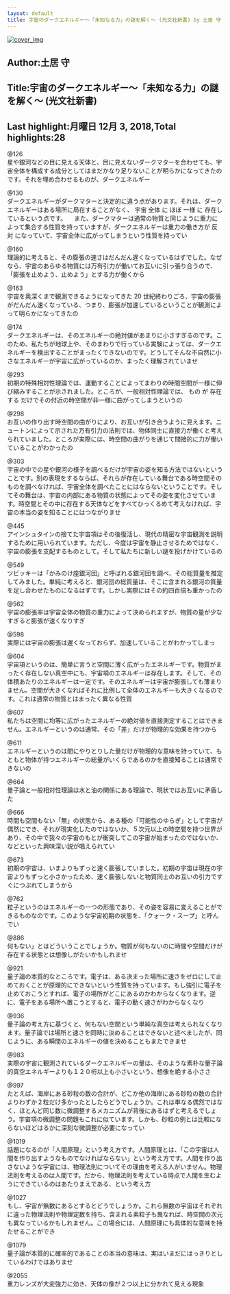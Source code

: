 ```yaml
---
layout: default
title: 宇宙のダークエネルギー～「未知なる力」の謎を解く～ (光文社新書) by 土居 守
---
```


[![cover_img](http://images-jp.amazon.com/images/P/B009KZ4322.09.MZZZZZZZ.jpg)](https://www.amazon.co.jp/dp/B009KZ4322)  
## Author:土居 守  
## Title:宇宙のダークエネルギー～「未知なる力」の謎を解く～ (光文社新書)  
## Last highlight:月曜日 12月 3, 2018,Total highlights:28  
  
@126  
星や銀河などの目に見える天体と、目に見えないダークマターを合わせても、宇宙全体を構成する成分としてはまだかなり足りないことが明らかになってきたのです。それを埋め合わせるものが、ダークエネルギー  
  
@130  
ダークエネルギーがダークマターと決定的に違う点があります。それは、ダークエネルギーはある場所に局在することがなく、 宇宙 全体 に ほぼ 一様 に 存在しているという点です。 　また、ダークマターは通常の物質と同じように重力によって集合する性質を持っていますが、ダークエネルギーは重力の働き方が 反対 になっていて、宇宙全体に広がってしまうという性質を持ってい  
  
@160  
理論的に考えると、その膨張の速さはだんだん遅くなっているはずでした。なぜなら、宇宙のあらゆる物質には万有引力が働いてお互いに引っ張り合うので、「膨張を止めよう、止めよう」とする力が働くから  
  
@163  
宇宙を奥深くまで観測できるようになってきた 20 世紀終わりごろ、宇宙の膨張がだんだん速くなっている、つまり、膨張が加速しているということが観測によって明らかになってきたの  
  
@174  
ダークエネルギーは、そのエネルギーの絶対値があまりに小さすぎるのです。このため、私たちが地球上や、そのまわりで行っている実験によっては、ダークエネルギーを検出することがまったくできないのです。どうしてそんな不自然に小さなエネルギーが宇宙に広がっているのか、まったく理解されていませ  
  
@293  
初期の特殊相対性理論では、運動することによってまわりの時間空間が一様に伸び縮みすることが示されました。ところが、一般相対性理論では、 もの が 存在 する だけでその付近の時空間が非一様に曲がってしまうというの  
  
@298  
お互いの作り出す時空間の曲がりにより、お互いが引き合うように見えます。ニュートンによって示された万有引力の法則では、物体同士に直接力が働くと考えられていました。ところが実際には、時空間の曲がりを通じて間接的に力が働いていることがわかったの  
  
@303  
宇宙の中での星や銀河の様子を調べるだけが宇宙の姿を知る方法ではないということです。別の表現をするならば、それらが存在している舞台である時空間そのものを調べなければ、宇宙全体を調べたことにはならないということです。そしてその舞台は、宇宙の内部にある物質の状態によってその姿を変化させています。時空間とその中に存在する天体などをすべてひっくるめて考えなければ、宇宙の本当の姿を知ることにはつながりませ  
  
@445  
アインシュタインの捨てた宇宙項はその後復活し、現代の精密な宇宙観測を説明するために用いられています。ただし、今度は宇宙を静止させるためではなく、宇宙の膨張を支配するものとして。そして私たちに新しい謎を投げかけているの  
  
@549  
ツビッキーは「かみのけ座銀河団」と呼ばれる銀河団を調べ、その総質量を推定してみました。単純に考えると、銀河団の総質量は、そこに含まれる銀河の質量を足し合わせたものになるはずです。しかし実際にはその約四百倍も重かったの  
  
@562  
宇宙の膨張率は宇宙全体の物質の重力によって決められますが、物質の量が少なすぎると膨張が速くなりすぎ  
  
@598  
実際には宇宙の膨張は遅くなっておらず、加速していることがわかってしまっ  
  
@604  
宇宙項というのは、簡単に言うと空間に薄く広がったエネルギーです。物質がまったく存在しない真空中にも、宇宙項のエネルギーは存在します。そして、その体積あたりのエネルギーは一定です。そのエネルギーは宇宙が膨張しても薄まりません。空間が大きくなればそれに比例して全体のエネルギーも大きくなるのです。これは通常の物質とはまったく異なる性質  
  
@607  
私たちは空間に均等に広がったエネルギーの絶対値を直接測定することはできません。エネルギーというのは通常、その「差」だけが物理的な効果を持つから  
  
@611  
エネルギーというのは間にやりとりした量だけが物理的な意味を持っていて、もともと物体が持つエネルギーの総量がいくらであるのかを直接知ることは通常できないの  
  
@664  
量子論と一般相対性理論は水と油の関係にある理論で、現状ではお互いに矛盾した  
  
@666  
時間も空間もない「無」の状態から、ある種の「可能性のゆらぎ」として宇宙が偶然にでき、それが現実化したのではないか、５次元以上の時空間を持つ世界があり、その中で我々の宇宙のもとが衝突してこの宇宙が始まったのではないか、などといった興味深い説が唱えられてい  
  
@673  
初期の宇宙は、いまよりもずっと速く膨張していました。初期の宇宙は現在の宇宙よりもずっと小さかったため、速く膨張しないと物質同士のお互いの引力ですぐにつぶれてしまうから  
  
@762  
粒子というのはエネルギーの一つの形態であり、その姿を容易に変えることができるものなのです。このような宇宙初期の状態を、「クォーク・スープ」と呼んでい  
  
@886  
何もない」とはどういうことでしょうか。物質が何もないのに時間や空間だけが存在する状態とは想像しがたいかもしれませ  
  
@921  
量子論の本質的なところです。電子は、ある決まった場所に速さをゼロにして止めておくことが原理的にできないという性質を持っています。もし強引に電子を止めておこうとすれば、電子の場所がどこにあるのかわからなくなります。逆に、電子をある場所へ置こうとすると、電子の動く速さがわからなくなり  
  
@936  
量子論の考え方に基づくと、何もない空間という単純な真空は考えられなくなります。量子論では場所と速さを同時に決めることはできないと述べましたが、同じように、ある瞬間のエネルギーの値を決めることもまたできませ  
  
@983  
実際の宇宙に観測されているダークエネルギーの量は、そのような素朴な量子論的真空エネルギーよりも１２０桁以上も小さいという、想像を絶する小ささ  
  
@997  
たとえば、海岸にある砂粒の数の合計が、どこか他の海岸にある砂粒の数の合計よりわずか２粒だけ多かったとしたらどうでしょうか。これは単なる偶然ではなく、ほとんど同じ数に微調整するメカニズムが背後にあるはずと考えるでしょう。宇宙項の微調整の問題もこれに似ています。しかも、砂粒の例とは比較にならないほどはるかに深刻な微調整が必要になってい  
  
@1019  
話題になるのが「人間原理」という考え方です。人間原理とは、「この宇宙は人間を作り出すようなものでなければならない」という考え方です。人間を作り出さないような宇宙には、物理法則についてその理由を考える人がいません。物理法則を考えるのは人間です。だから、物理法則を考えている時点で人間を生むようにできているのはあたりまえである、という考え方  
  
@1027  
もし、宇宙が無数にあるとするとどうでしょうか。これら無数の宇宙はそれぞれに違った物理法則や物理定数を持ち、含まれる素粒子も異なれば、時空間の次元も異なっているかもしれません。この場合には、人間原理にも具体的な意味を持たせることができ  
  
@1079  
量子論が本質的に確率的であることの本当の意味は、実はいまだにはっきりとしているわけではありませ  
  
@2055  
重力レンズが大変強力に効き、天体の像が２つ以上に分かれて見える現象  